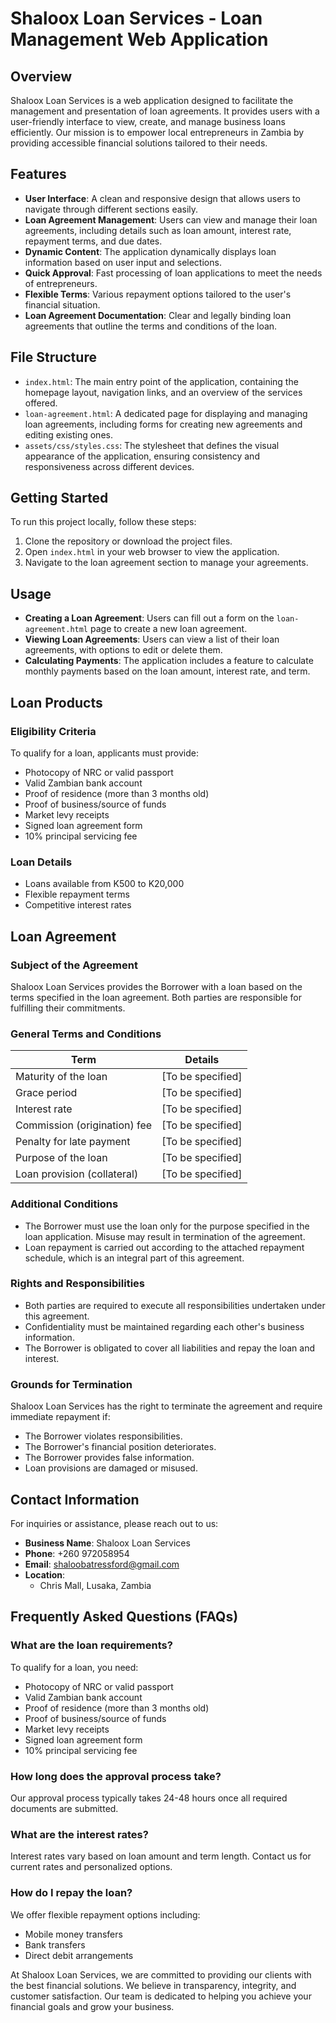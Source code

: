 # Shaloox Loan Services - Loan Management Web Application

## Overview

Shaloox Loan Services is a web application designed to facilitate the management and presentation of loan agreements. It provides users with a user-friendly interface to view, create, and manage business loans efficiently. Our mission is to empower local entrepreneurs in Zambia by providing accessible financial solutions tailored to their needs.

## Features

- **User Interface**: A clean and responsive design that allows users to navigate through different sections easily.
- **Loan Agreement Management**: Users can view and manage their loan agreements, including details such as loan amount, interest rate, repayment terms, and due dates.
- **Dynamic Content**: The application dynamically displays loan information based on user input and selections.
- **Quick Approval**: Fast processing of loan applications to meet the needs of entrepreneurs.
- **Flexible Terms**: Various repayment options tailored to the user's financial situation.
- **Loan Agreement Documentation**: Clear and legally binding loan agreements that outline the terms and conditions of the loan.

## File Structure

- `index.html`: The main entry point of the application, containing the homepage layout, navigation links, and an overview of the services offered.
- `loan-agreement.html`: A dedicated page for displaying and managing loan agreements, including forms for creating new agreements and editing existing ones.
- `assets/css/styles.css`: The stylesheet that defines the visual appearance of the application, ensuring consistency and responsiveness across different devices.

## Getting Started

To run this project locally, follow these steps:

1. Clone the repository or download the project files.
2. Open `index.html` in your web browser to view the application.
3. Navigate to the loan agreement section to manage your agreements.

## Usage

- **Creating a Loan Agreement**: Users can fill out a form on the `loan-agreement.html` page to create a new loan agreement.
- **Viewing Loan Agreements**: Users can view a list of their loan agreements, with options to edit or delete them.
- **Calculating Payments**: The application includes a feature to calculate monthly payments based on the loan amount, interest rate, and term.

## Loan Products

### Eligibility Criteria

To qualify for a loan, applicants must provide:

- Photocopy of NRC or valid passport
- Valid Zambian bank account
- Proof of residence (more than 3 months old)
- Proof of business/source of funds
- Market levy receipts
- Signed loan agreement form
- 10% principal servicing fee

### Loan Details

- Loans available from K500 to K20,000
- Flexible repayment terms
- Competitive interest rates

## Loan Agreement

### Subject of the Agreement

Shaloox Loan Services provides the Borrower with a loan based on the terms specified in the loan agreement. Both parties are responsible for fulfilling their commitments.

### General Terms and Conditions

| Term                          | Details               |
|-------------------------------|-----------------------|
| Maturity of the loan          | [To be specified]     |
| Grace period                  | [To be specified]     |
| Interest rate                 | [To be specified]     |
| Commission (origination) fee  | [To be specified]     |
| Penalty for late payment      | [To be specified]     |
| Purpose of the loan           | [To be specified]     |
| Loan provision (collateral)   | [To be specified]     |

### Additional Conditions

- The Borrower must use the loan only for the purpose specified in the loan application. Misuse may result in termination of the agreement.
- Loan repayment is carried out according to the attached repayment schedule, which is an integral part of this agreement.

### Rights and Responsibilities

- Both parties are required to execute all responsibilities undertaken under this agreement.
- Confidentiality must be maintained regarding each other's business information.
- The Borrower is obligated to cover all liabilities and repay the loan and interest.

### Grounds for Termination

Shaloox Loan Services has the right to terminate the agreement and require immediate repayment if:

- The Borrower violates responsibilities.
- The Borrower's financial position deteriorates.
- The Borrower provides false information.
- Loan provisions are damaged or misused.

## Contact Information

For inquiries or assistance, please reach out to us:

- **Business Name**: Shaloox Loan Services
- **Phone**: +260 972058954
- **Email**: [shaloobatressford@gmail.com](mailto:shaloobatressford@gmail.com)
- **Location**: 
  - Chris Mall, Lusaka, Zambia

## Frequently Asked Questions (FAQs)

### What are the loan requirements?

To qualify for a loan, you need:

- Photocopy of NRC or valid passport
- Valid Zambian bank account
- Proof of residence (more than 3 months old)
- Proof of business/source of funds
- Market levy receipts
- Signed loan agreement form
- 10% principal servicing fee

### How long does the approval process take?

Our approval process typically takes 24-48 hours once all required documents are submitted.

### What are the interest rates?

Interest rates vary based on loan amount and term length. Contact us for current rates and personalized options.

### How do I repay the loan?

We offer flexible repayment options including:

- Mobile money transfers
- Bank transfers
- Direct debit arrangements

At Shaloox Loan Services, we are committed to providing our clients with the best financial solutions. We believe in transparency, integrity, and customer satisfaction. Our team is dedicated to helping you achieve your financial goals and grow your business.
